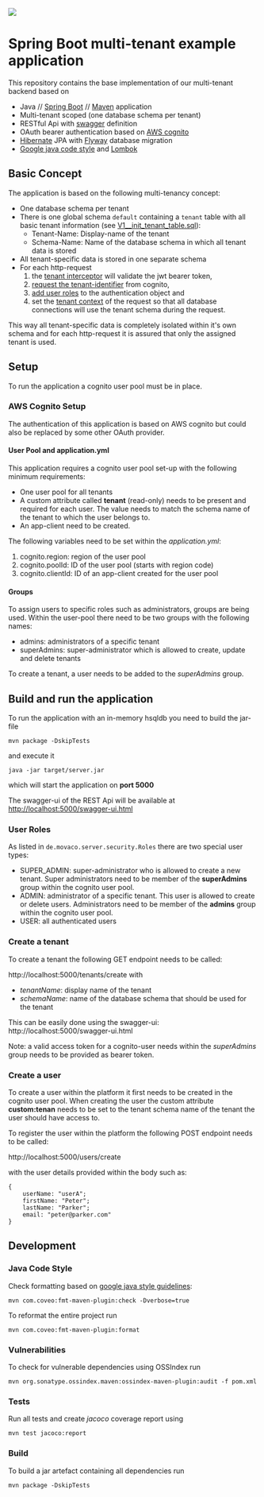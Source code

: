 ![](https://github.com/movaco/spring-boot-aws-multi-tenant-rest-api/workflows/Java%20CI%20with%20Maven/badge.svg)

# Spring Boot multi-tenant example application

This repository contains the base implementation of our multi-tenant backend based on

 * Java // [Spring Boot](https://spring.io/projects/spring-boot) // [Maven](https://maven.apache.org/) application
 * Multi-tenant scoped (one database schema per tenant)
 * RESTful Api with [swagger](https://swagger.io/) definition
 * OAuth bearer authentication based on [AWS cognito](https://aws.amazon.com/de/cognito/)
 * [Hibernate](https://hibernate.org/) JPA with [Flyway](https://flywaydb.org/) database migration
 * [Google java code style](https://google.github.io/styleguide/javaguide.html) and [Lombok](https://projectlombok.org/)

## Basic Concept

The application is based on the following multi-tenancy concept:

 * One database schema per tenant
 * There is one global schema `default` containing a `tenant` table with all basic tenant information (see [V1__init_tenant_table.sql](src/main/resources/db/migration/default/V1__init_tenant_table.sql)):
   * Tenant-Name: Display-name of the tenant
   * Schema-Name: Name of the database schema in which all tenant data is stored
 * All tenant-specific data is stored in one separate schema
 * For each http-request 
   1. the [tenant interceptor](src/main/java/de/movaco/server/multi_tenancy/TenantInterceptorAdapter.java) will validate the jwt bearer token,
   2. [request the tenant-identifier](src/main/java/de/movaco/server/security/cognito/CognitoTenantResolver.java) from cognito,
   3. [add user roles](src/main/java/de/movaco/server/security/cognito/CognitoAuthenticationManager.java) to the authentication object and
   3. set the [tenant context](src/main/java/de/movaco/server/multi_tenancy/TenantContext.java) of the request so that all database connections will use the tenant schema during the request. 

This way all tenant-specific data is completely isolated within it's own schema and for each http-request it is assured that only the assigned tenant is used.

## Setup

To run the application a cognito user pool must be in place.

### AWS Cognito Setup

The authentication of this application is based on AWS cognito but could also be replaced by some other OAuth provider.

#### User Pool and application.yml

This application requires a cognito user pool set-up with the following minimum requirements:

 * One user pool for all tenants
 * A custom attribute called **tenant** (read-only) needs to be present and required for each user. The value needs to match the schema name of the tenant to which the user belongs to.
 * An app-client need to be created.

The following variables need to be set within the *application.yml*:

 1. cognito.region: region of the user pool
 2. cognito.poolId: ID of the user pool (starts with region code)
 3. cognito.clientId: ID of an app-client created for the user pool


#### Groups

To assign users to specific roles such as administrators, groups are being used.
Within the user-pool there need to be two groups with the following names:

 * admins: administrators of a specific tenant
 * superAdmins: super-administrator which is allowed to create, update and delete tenants

To create a tenant, a user needs to be added to the *superAdmins* group.


## Build and run the application
To run the application with an in-memory hsqldb you need to build the jar-file
```
mvn package -DskipTests
```
and execute it
```
java -jar target/server.jar
```
which will start the application on **port 5000**

The swagger-ui of the REST Api will be available at [http://localhost:5000/swagger-ui.html]()


### User Roles

As listed in `de.movaco.server.security.Roles` there are two special user types:

  * SUPER_ADMIN: super-administrator who is allowed to create a new tenant. Super administrators need to be member of the **superAdmins** group within the cognito user pool.
  * ADMIN: administrator of a specific tenant. This user is allowed to create or delete users. Administrators need to be member of the **admins** group within the cognito user pool.
  * USER: all authenticated users
 
### Create a tenant

To create a tenant the following GET endpoint needs to be called:

http://localhost:5000/tenants/create with 

  * *tenantName*: display name of the tenant
  * *schemaName*: name of the database schema that should be used for the tenant
  
This can be easily done using the swagger-ui:
http://localhost:5000/swagger-ui.html

Note: a valid access token for a cognito-user needs within the *superAdmins* group needs to be provided as bearer token.

### Create a user

To create a user within the platform it first needs to be created in the cognito user pool. When creating the user the custom attribute **custom:tenan** needs to be set to the tenant schema name of the tenant the user should have access to.

To register the user within the platform the following POST endpoint needs to be called:

http://localhost:5000/users/create

with the user details provided within the body such as:

```
{
    userName: "userA";
    firstName: "Peter";
    lastName: "Parker";
    email: "peter@parker.com"
}
```


## Development

### Java Code Style

Check formatting based on [google java style guidelines](https://google.github.io/styleguide/javaguide.html):
```
mvn com.coveo:fmt-maven-plugin:check -Dverbose=true
```
To reformat the entire project run

```
mvn com.coveo:fmt-maven-plugin:format
```

### Vulnerabilities

To check for vulnerable dependencies using OSSIndex run
```
mvn org.sonatype.ossindex.maven:ossindex-maven-plugin:audit -f pom.xml
```

### Tests

Run all tests and create *jacoco* coverage report using
```
mvn test jacoco:report
```

### Build

To build a jar artefact containing all dependencies run
```
mvn package -DskipTests
```